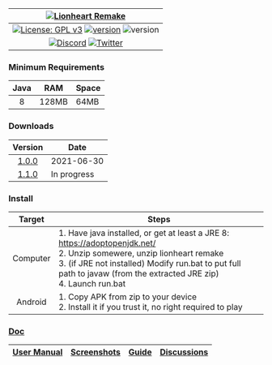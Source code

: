 | [![Lionheart Remake](https://github.com/b3dgs/lionheart-remake/blob/master/lionheart-game/src/main/resources/com/b3dgs/lionheart/intro/part1/title.png)](http://www.b3dgs.com/v7/page.php?lang=en&section=lionheart_remake) |
| :---: |
| [![License: GPL v3](https://img.shields.io/badge/license-GPL%20v3-blue.svg)](https://www.gnu.org/licenses/gpl-3.0) [![version](https://img.shields.io/badge/version-1.0.0-blue)](https://www.b3dgs.com/v7/projects/lionheart_remake/files/lionheart-java-remake-1.0.0.zip) ![version](https://img.shields.io/badge/platform-windows%20%7C%20linux%20%7C%20android-lightgrey) |
| [![Discord](https://img.shields.io/badge/Discord-7289DA?style=for-the-badge&logo=discord&logoColor=white)](https://discord.gg/sNangenE6M) [![Twitter](https://img.shields.io/badge/Twitter-1DA1F2?style=for-the-badge&logo=twitter&logoColor=white)](https://twitter.com/b3dgs) |

### Minimum Requirements
| Java | RAM | Space |
| :---: | --- | --- |
| 8 | 128MB | 64MB |

### Downloads
| Version | Date |
| :---: | --- |
| [1.0.0](https://www.b3dgs.com/v7/projects/lionheart_remake/files/lionheart-java-remake-1.0.0.zip) | 2021-06-30 |
| [1.1.0](https://github.com/b3dgs/lionheart-remake/milestone/33) | In progress |

### Install
| Target | Steps |
| :---: | --- |
| Computer | 1. Have java installed, or get at least a JRE 8: https://adoptopenjdk.net/<br/>2. Unzip somewere, unzip lionheart remake<br/>3. (if JRE not installed) Modify run.bat to put full path to javaw (from the extracted JRE zip)<br/>4. Launch run.bat |
| Android | 1. Copy APK from zip to your device<br/>2. Install it if you trust it, no right required to play |

### [Doc](https://github.com/b3dgs/lionheart-remake/wiki)
| [User Manual](https://github.com/b3dgs/lionheart-remake/wiki/UserManual) | [Screenshots](https://github.com/b3dgs/lionheart-remake/wiki/Screenshots) | [Guide](https://github.com/b3dgs/lionheart-remake/wiki/Guide) | [Discussions](https://github.com/b3dgs/lionheart-remake/discussions) |
| --- | --- | --- | --- |
